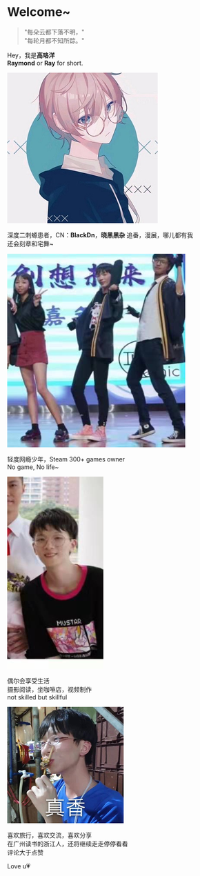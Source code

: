 # Welcome~

> "每朵云都下落不明，"  
> "每轮月都不知所踪。"

Hey，我是**高珞洋**  
**Raymond** or **Ray** for short.  

![comic](./assets/comicPic.jpg)  

深度二刺螈患者，CN：**BlackDn**，**晓黑黑杂** 
追番，漫展，哪儿都有我  
还会刻章和宅舞~  

![dance](./assets/dancePic.jpg)  

轻度网瘾少年，Steam 300+ games owner  
No game, No life~  

![me1](./assets/mePic1.jpg)  

偶尔会享受生活  
摄影阅读，坐咖啡店，视频制作  
not skilled but skillful  

![emoji](./assets/emoPic2.jpg)  

喜欢旅行，喜欢交流，喜欢分享  
在广州读书的浙江人，还将继续走走停停看看  
评论大于点赞  

Love u💗
